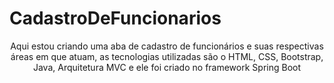 # CadastroDeFuncionarios
<div align="center">Aqui estou criando uma aba de cadastro de funcionários e suas respectivas áreas em que atuam, as tecnologias utilizadas são o HTML, CSS, Bootstrap, Java, Arquitetura MVC e ele foi criado no framework Spring Boot</div>
